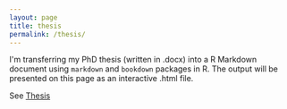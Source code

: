```yaml
---
layout: page
title: thesis
permalink: /thesis/
---
```

I'm transferring my PhD thesis (written in .docx) into a R Markdown document using ```markdown``` and ```bookdown``` packages in R. The output will be presented on this page as an interactive .html file.

See <a href = "docs/_book/index.html">Thesis</a>
